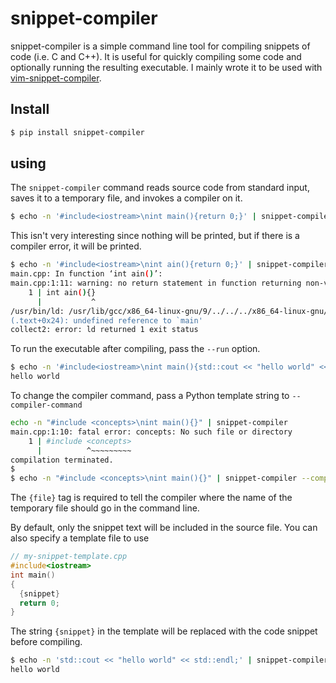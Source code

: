 # snippet-compiler

snippet-compiler is a simple command line tool for compiling snippets of code (i.e. C and C++).
It is useful for quickly compiling some code and optionally running the resulting executable. I
mainly wrote it to be used with [vim-snippet-compiler](https://github.com/CD3/vim-snippet-compiler).

## Install

```bash
$ pip install snippet-compiler
```

## using

The `snippet-compiler` command reads source code from standard input, saves it to a temporary file, and invokes a compiler on it.
```bash
$ echo -n '#include<iostream>\nint main(){return 0;}' | snippet-compiler
```
This isn't very interesting since nothing will be printed, but if there is a compiler error, it will be printed.
```bash
$ echo -n '#include<iostream>\nint ain(){return 0;}' | snippet-compiler
main.cpp: In function ‘int ain()’:
main.cpp:1:11: warning: no return statement in function returning non-void [-Wreturn-type]
    1 | int ain(){}
      |           ^
/usr/bin/ld: /usr/lib/gcc/x86_64-linux-gnu/9/../../../x86_64-linux-gnu/Scrt1.o: in function `_start':
(.text+0x24): undefined reference to `main'
collect2: error: ld returned 1 exit status
```
To run the executable after compiling, pass the `--run` option.
```bash
$ echo -n '#include<iostream>\nint main(){std::cout << "hello world" << std::endl; return 0;}' | snippet-compiler --run
hello world
```
To change the compiler command, pass a Python template string to `--compiler-command`
```bash
echo -n "#include <concepts>\nint main(){}" | snippet-compiler
main.cpp:1:10: fatal error: concepts: No such file or directory
    1 | #include <concepts>
      |          ^~~~~~~~~~
compilation terminated.
$
$ echo -n "#include <concepts>\nint main(){}" | snippet-compiler --compiler-command 'gcc-10 -std=c++20 {file}'
```
The `{file}` tag is required to tell the compiler where the name of the temporary file should go in the command line.

By default, only the snippet text will be included in the source file. You can also specify a template file to use
```cpp
// my-snippet-template.cpp
#include<iostream>
int main()
{
  {snippet}
  return 0;
}
```
The string `{snippet}` in the template will be replaced with the code snippet before compiling.
```bash
$ echo -n 'std::cout << "hello world" << std::endl;' | snippet-compiler --run
hello world
```
